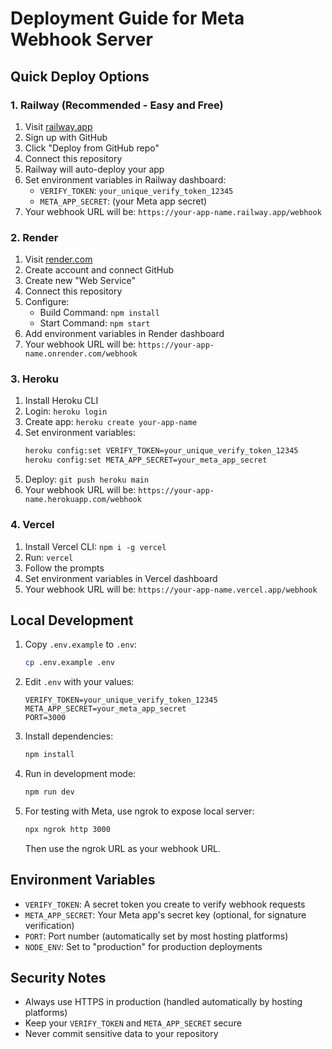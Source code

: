 # Deployment Guide for Meta Webhook Server

## Quick Deploy Options

### 1. Railway (Recommended - Easy and Free)

1. Visit [railway.app](https://railway.app)
2. Sign up with GitHub
3. Click "Deploy from GitHub repo"
4. Connect this repository
5. Railway will auto-deploy your app
6. Set environment variables in Railway dashboard:
   - `VERIFY_TOKEN`: `your_unique_verify_token_12345`
   - `META_APP_SECRET`: (your Meta app secret)
7. Your webhook URL will be: `https://your-app-name.railway.app/webhook`

### 2. Render

1. Visit [render.com](https://render.com)
2. Create account and connect GitHub
3. Create new "Web Service"
4. Connect this repository
5. Configure:
   - Build Command: `npm install`
   - Start Command: `npm start`
6. Add environment variables in Render dashboard
7. Your webhook URL will be: `https://your-app-name.onrender.com/webhook`

### 3. Heroku

1. Install Heroku CLI
2. Login: `heroku login`
3. Create app: `heroku create your-app-name`
4. Set environment variables:
   ```bash
   heroku config:set VERIFY_TOKEN=your_unique_verify_token_12345
   heroku config:set META_APP_SECRET=your_meta_app_secret
   ```
5. Deploy: `git push heroku main`
6. Your webhook URL will be: `https://your-app-name.herokuapp.com/webhook`

### 4. Vercel

1. Install Vercel CLI: `npm i -g vercel`
2. Run: `vercel`
3. Follow the prompts
4. Set environment variables in Vercel dashboard
5. Your webhook URL will be: `https://your-app-name.vercel.app/webhook`

## Local Development

1. Copy `.env.example` to `.env`:
   ```bash
   cp .env.example .env
   ```

2. Edit `.env` with your values:
   ```
   VERIFY_TOKEN=your_unique_verify_token_12345
   META_APP_SECRET=your_meta_app_secret
   PORT=3000
   ```

3. Install dependencies:
   ```bash
   npm install
   ```

4. Run in development mode:
   ```bash
   npm run dev
   ```

5. For testing with Meta, use ngrok to expose local server:
   ```bash
   npx ngrok http 3000
   ```
   Then use the ngrok URL as your webhook URL.

## Environment Variables

- `VERIFY_TOKEN`: A secret token you create to verify webhook requests
- `META_APP_SECRET`: Your Meta app's secret key (optional, for signature verification)
- `PORT`: Port number (automatically set by most hosting platforms)
- `NODE_ENV`: Set to "production" for production deployments

## Security Notes

- Always use HTTPS in production (handled automatically by hosting platforms)
- Keep your `VERIFY_TOKEN` and `META_APP_SECRET` secure
- Never commit sensitive data to your repository